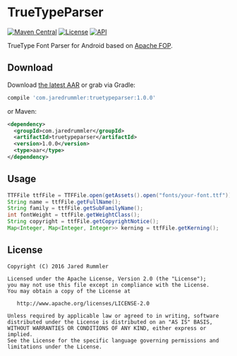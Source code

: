 # TrueTypeParser
[![Maven Central](https://maven-badges.herokuapp.com/maven-central/com.jaredrummler/truetypeparser/badge.svg)](https://maven-badges.herokuapp.com/maven-central/com.jaredrummler/truetypeparser) [![License](http://img.shields.io/:license-apache-blue.svg)](LICENSE) [![API](https://img.shields.io/badge/API-7%2B-blue.svg?style=flat)](https://android-arsenal.com/api?level=7)

TrueType Font Parser for Android based on [Apache FOP](http://xmlgraphics.apache.org/fop/).

Download
--------

Download [the latest AAR](https://repo1.maven.org/maven2/com/jaredrummler/truetypeparser/1.0.0/truetypeparser-1.0.0.aar) or grab via Gradle:

```groovy
compile 'com.jaredrummler:truetypeparser:1.0.0'
```
or Maven:
```xml
<dependency>
  <groupId>com.jaredrummler</groupId>
  <artifactId>truetypeparser</artifactId>
  <version>1.0.0</version>
  <type>aar</type>
</dependency>
```

Usage
-----

```java
TTFFile ttfFile = TTFFile.open(getAssets().open("fonts/your-font.ttf"));
String name = ttfFile.getFullName();
String family = ttfFile.getSubFamilyName();
int fontWeight = ttfFile.getWeightClass();
String copyright = ttfFile.getCopyrightNotice();
Map<Integer, Map<Integer, Integer>> kerning = ttfFile.getKerning();
```

License
--------

    Copyright (C) 2016 Jared Rummler

    Licensed under the Apache License, Version 2.0 (the "License");
    you may not use this file except in compliance with the License.
    You may obtain a copy of the License at

       http://www.apache.org/licenses/LICENSE-2.0

    Unless required by applicable law or agreed to in writing, software
    distributed under the License is distributed on an "AS IS" BASIS,
    WITHOUT WARRANTIES OR CONDITIONS OF ANY KIND, either express or implied.
    See the License for the specific language governing permissions and
    limitations under the License.

